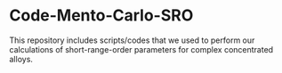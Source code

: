 # Code-Mento-Carlo-SRO

This repository includes scripts/codes that we used to perform our calculations of short-range-order parameters for complex concentrated alloys.
